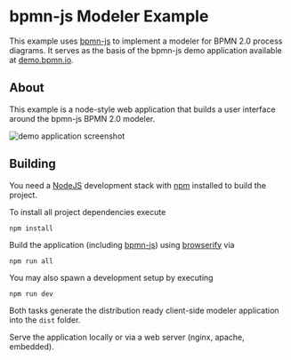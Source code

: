# bpmn-js Modeler Example

This example uses [bpmn-js](https://github.com/bpmn-io/bpmn-js) to implement a modeler for BPMN 2.0 process diagrams. It serves as the basis of the bpmn-js demo application available at [demo.bpmn.io](http://demo.bpmn.io).

## About

This example is a node-style web application that builds a user interface around the bpmn-js BPMN 2.0 modeler.

![demo application screenshot](https://raw.githubusercontent.com/bpmn-io/bpmn-js-examples/master/modeler/docs/screenshot.png "Screenshot of the example application")


## Building

You need a [NodeJS](http://nodejs.org) development stack with [npm](https://npmjs.org) installed to build the project.

To install all project dependencies execute

```
npm install
```

Build the application (including [bpmn-js](https://github.com/bpmn-io/bpmn-js)) using [browserify](http://browserify.org) via

```
npm run all
```

You may also spawn a development setup by executing

```
npm run dev
```

Both tasks generate the distribution ready client-side modeler application into the `dist` folder.

Serve the application locally or via a web server (nginx, apache, embedded).